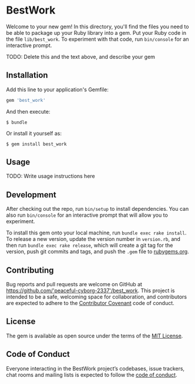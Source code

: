 # BestWork

Welcome to your new gem! In this directory, you'll find the files you need to be able to package up your Ruby library into a gem. Put your Ruby code in the file `lib/best_work`. To experiment with that code, run `bin/console` for an interactive prompt.

TODO: Delete this and the text above, and describe your gem

## Installation

Add this line to your application's Gemfile:

```ruby
gem 'best_work'
```

And then execute:

    $ bundle

Or install it yourself as:

    $ gem install best_work

## Usage

TODO: Write usage instructions here

## Development

After checking out the repo, run `bin/setup` to install dependencies. You can also run `bin/console` for an interactive prompt that will allow you to experiment.

To install this gem onto your local machine, run `bundle exec rake install`. To release a new version, update the version number in `version.rb`, and then run `bundle exec rake release`, which will create a git tag for the version, push git commits and tags, and push the `.gem` file to [rubygems.org](https://rubygems.org).

## Contributing

Bug reports and pull requests are welcome on GitHub at https://github.com/'peaceful-cyborg-2337'/best_work. This project is intended to be a safe, welcoming space for collaboration, and contributors are expected to adhere to the [Contributor Covenant](http://contributor-covenant.org) code of conduct.

## License

The gem is available as open source under the terms of the [MIT License](https://opensource.org/licenses/MIT).

## Code of Conduct

Everyone interacting in the BestWork project’s codebases, issue trackers, chat rooms and mailing lists is expected to follow the [code of conduct](https://github.com/'peaceful-cyborg-2337'/best_work/blob/master/CODE_OF_CONDUCT.md).
